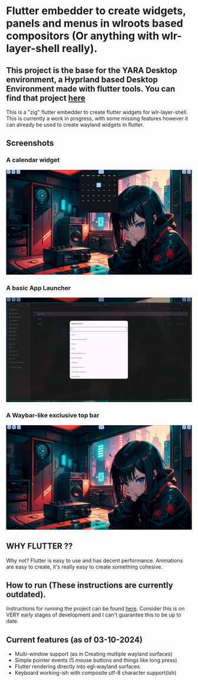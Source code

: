 
# Flutter embedder to create widgets, panels and menus in wlroots based compositors (Or anything with wlr-layer-shell really).

## This project is the base for the YARA Desktop environment, a Hyprland based Desktop Environment made with flutter tools. You can find that project [here](https://github.com/garcia-s/yara_shell)

This is a "zig" flutter embedder to create flutter widgets for wlr-layer-shell. This is currently a work in progress, with some missing features however it can already be used to create wayland widgets in flutter.

## Screenshots 

### A calendar widget
![calendar](./assets/calendar.png)

### A basic App Launcher 
![calendar](./assets/app-menu.png)


### A Waybar-like exclusive top bar 
![calendar](./assets/waybar-like-bar.png)

## WHY FLUTTER ??

Why not? Flutter is easy to use and  has decent performance. Animations are easy to create, it's really easy to create something cohesive. 


## How to run (These instructions are currently outdated).

Instructions for running the project can be found [here](./instructions.md). Consider this is on VERY early stages of development and I can't guarantee this to be up to date.


## Current features (as of 03-10-2024)

- Multi-window support (as in Creating multiple wayland surfaces)
- Simple pointer events (5 mouse buttons and things like long press)
- Flutter rendering directly into egl-wayland surfaces
- Keyboard working-ish with composite utf-8 character support(ish)


